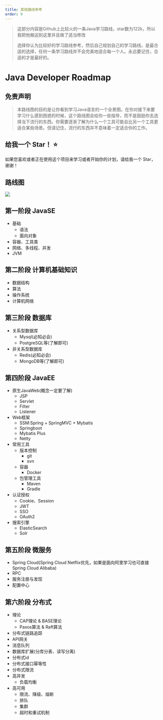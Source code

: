 ```yaml
---
title: 其他路线参考
order: 9
---
```


> 这部分内容是Github上比较火的一条Java学习路线，star数为122k，所以我把他搬运到这里并且做了适当修改
>
> 选择你认为比较好的学习路线参考，然后自己规划自己的学习路线，是最合适的选择，任何一条学习路线并不会完美地适合每一个人。永远要记住，合适的才是最好的。
>
>

# Java Developer Roadmap

## **免责声明**

> 本路线图的目的是让你看到学习Java语言的一个全景图。在你对接下来要学习什么感到困惑的时候，这个路线图会给你一些指导，而不是鼓励你去选择当下流行的东西。你需要逐渐了解为什么一个工具可能会比另一个工具更适合某些场景。但请记住，流行的东西并不意味着一定适合你的工作。

## 给我一个 Star！ ⭐

如果您喜欢或者正在使用这个项目来学习或者开始你的计划，请给我一个 Star，谢谢！

## 路线图
![](https://images-tomcode-1258913748.cos.ap-guangzhou.myqcloud.com/Java学习路线.jpeg)

## 第一阶段 JavaSE
- 基础
  - 语法
  - 面向对象
- 容器、工具类
- 网络、多线程、并发
- JVM

## 第二阶段 计算机基础知识
- 数据结构
- 算法
- 操作系统
- 计算机网络

## 第三阶段 数据库
- 关系型数据库
  - Mysql(必知必会)
  - PostgreSQL等(了解即可)
- 非关系型数据库
  - Redis(必知必会)
  - MongoDB等(了解即可)

## 第四阶段 JavaEE
- 原生JavaWeb(概念一定要了解)
  - JSP
  - Servlet
  - Filter
  - Listener
- Web框架
  - SSM:Spring + SpringMVC + Mybatis
  - Springboot
  - Mybatis Plus
  - Netty
- 常用工具
  - 版本控制
    - git
    - svn
  - 容器
    - Docker
  - 包管理工具
    - Maven
    - Gradle
- 认证授权
  - Cookie、Session
  - JWT
  - SSO
  - OAuth2
- 搜索引擎
  - ElasticSearch
  - Solr

## 第五阶段 微服务
  - Spring Cloud(Spring Cloud Netflix优先，如果是面向阿里学习也可直接Spring Cloud Alibaba)
  - RPC
  - 服务注册与发现
  - 配置中心

## 第六阶段 分布式
  - 理论
    - CAP理论 & BASE理论
    - Paxos算法 & Raft算法
  - 分布式链路追踪
  - API网关
  - 消息队列
  - 数据库扩展(分库分表、读写分离)
  - 分布式id
  - 分布式接口幂等性
  - 分布式限流
  - 高并发
    - 负载均衡
  - 高可用
    - 限流、降级、熔断
    - 排队
    - 集群
    - 超时和重试机制